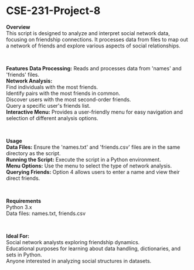 # CSE-231-Project-8

**Overview**
<br>
This script is designed to analyze and interpret social network data, focusing on friendship connections. It processes data from files to map out a network of friends and explore various aspects of social relationships.

<br>

**Features**
**Data Processing:** Reads and processes data from 'names' and 'friends' files.
<br>
**Network Analysis:**
<br>
    Find individuals with the most friends. 
    <br>
    Identify pairs with the most friends in common.
    <br>
    Discover users with the most second-order friends.
    <br>
    Query a specific user's friends list. 
    <br>
**Interactive Menu:** Provides a user-friendly menu for easy navigation and selection of different analysis options.

<br>

**Usage**
<br>
**Data Files:** Ensure the 'names.txt' and 'friends.csv' files are in the same directory as the script.
<br>
**Running the Script:** Execute the script in a Python environment.
<br>
**Menu Options:** Use the menu to select the type of network analysis.
<br>
**Querying Friends:** Option 4 allows users to enter a name and view their direct friends.

<br> 

**Requirements**
<br>
Python 3.x
<br>
Data files: names.txt, friends.csv

<br>
    
**Ideal For:**
<br>
Social network analysts exploring friendship dynamics.
<br>
Educational purposes for learning about data handling, dictionaries, and sets in Python.
<br>
Anyone interested in analyzing social structures in datasets.
